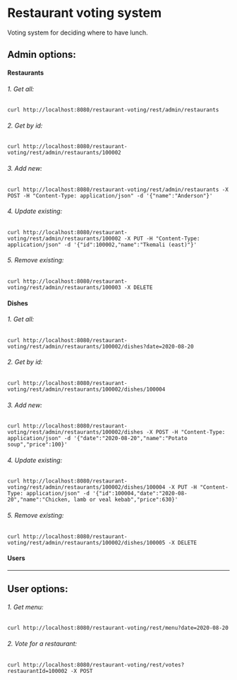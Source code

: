 # Restaurant voting system
Voting system for deciding where to have lunch.

## Admin options:
#### Restaurants
###### 1. Get all:
`curl http://localhost:8080/restaurant-voting/rest/admin/restaurants`
###### 2. Get by id:
`curl http://localhost:8080/restaurant-voting/rest/admin/restaurants/100002`
###### 3. Add new:
`curl http://localhost:8080/restaurant-voting/rest/admin/restaurants -X POST -H "Content-Type: application/json" -d '{"name":"Anderson"}'`
###### 4. Update existing:
`curl http://localhost:8080/restaurant-voting/rest/admin/restaurants/100002 -X PUT -H "Content-Type: application/json" -d '{"id":100002,"name":"Tkemali (east)"}'`
###### 5. Remove existing:
`curl http://localhost:8080/restaurant-voting/rest/admin/restaurants/100003 -X DELETE` 

#### Dishes
###### 1. Get all:
`curl http://localhost:8080/restaurant-voting/rest/admin/restaurants/100002/dishes?date=2020-08-20`
###### 2. Get by id:
`curl http://localhost:8080/restaurant-voting/rest/admin/restaurants/100002/dishes/100004`
###### 3. Add new:
`curl http://localhost:8080/restaurant-voting/rest/admin/restaurants/100002/dishes -X POST -H "Content-Type: application/json" -d '{"date":"2020-08-20","name":"Potato soup","price":100}'`
###### 4. Update existing:
`curl http://localhost:8080/restaurant-voting/rest/admin/restaurants/100002/dishes/100004 -X PUT -H "Content-Type: application/json" -d '{"id":100004,"date":"2020-08-20","name":"Chicken, lamb or veal kebab","price":630}'`
###### 5. Remove existing:
`curl http://localhost:8080/restaurant-voting/rest/admin/restaurants/100002/dishes/100005 -X DELETE` 

#### Users

---

## User options:
###### 1. Get menu:
`curl http://localhost:8080/restaurant-voting/rest/menu?date=2020-08-20`
###### 2. Vote for a restaurant:
`curl http://localhost:8080/restaurant-voting/rest/votes?restaurantId=100002 -X POST`
